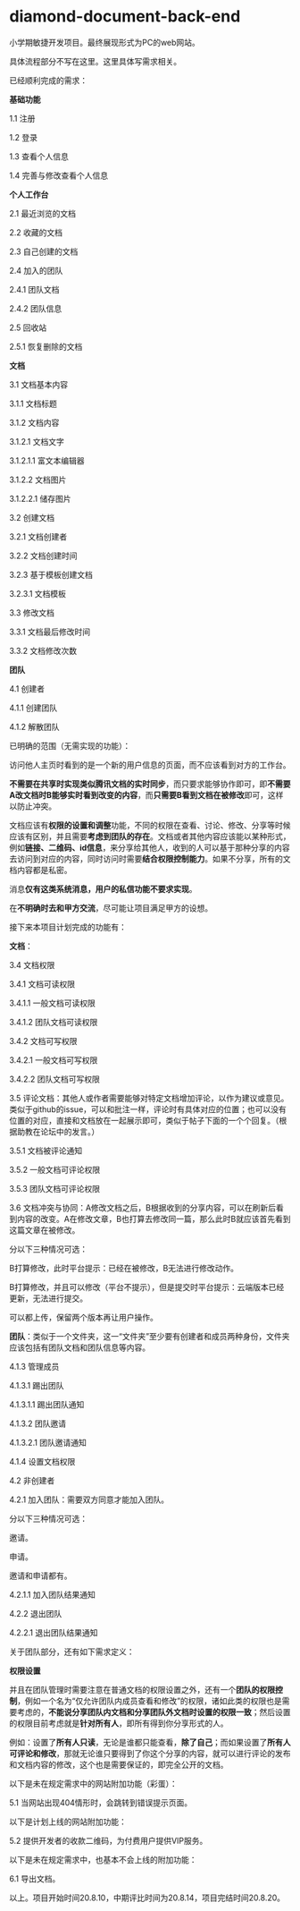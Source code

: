 # diamond-document-back-end

小学期敏捷开发项目。最终展现形式为PC的web网站。

具体流程部分不写在这里。这里具体写需求相关。

已经顺利完成的需求：

**基础功能**

1.1 注册

1.2 登录

1.3 查看个人信息

1.4 完善与修改查看个人信息

**个人工作台**

2.1 最近浏览的文档

2.2 收藏的文档

2.3 自己创建的文档

2.4 加入的团队

2.4.1 团队文档

2.4.2 团队信息

2.5 回收站

2.5.1 恢复删除的文档

**文档**

3.1 文档基本内容

3.1.1 文档标题

3.1.2 文档内容

3.1.2.1 文档文字

3.1.2.1.1 富文本编辑器

3.1.2.2 文档图片

3.1.2.2.1 储存图片

3.2 创建文档

3.2.1 文档创建者

3.2.2 文档创建时间

3.2.3 基于模板创建文档

3.2.3.1 文档模板

3.3 修改文档

3.3.1 文档最后修改时间

3.3.2 文档修改次数

**团队**

4.1 创建者

4.1.1 创建团队

4.1.2 解散团队

已明确的范围（无需实现的功能）：

访问他人主页时看到的是一个新的用户信息的页面，而不应该看到对方的工作台。

**不需要在共享时实现类似腾讯文档的实时同步**，而只要求能够协作即可，即**不需要A改文档时B能够实时看到改变的内容**，而**只需要B看到文档在被修改**即可，这样以防止冲突。

文档应该有**权限的设置和调整**功能，不同的权限在查看、讨论、修改、分享等时候应该有区别，并且需要**考虑到团队的存在**。文档或者其他内容应该能以某种形式，例如**链接、二维码、id信息**，来分享给其他人，收到的人可以基于那种分享的内容去访问到对应的内容，同时访问时需要**结合权限控制能力**。如果不分享，所有的文档内容都是私密。

消息**仅有这类系统消息，用户的私信功能不要求实现**。

在**不明确时去和甲方交流**，尽可能让项目满足甲方的设想。

接下来本项目计划完成的功能有：

**文档**：

3.4 文档权限

3.4.1 文档可读权限

3.4.1.1 一般文档可读权限

3.4.1.2 团队文档可读权限

3.4.2 文档可写权限

3.4.2.1 一般文档可写权限

3.4.2.2 团队文档可写权限

3.5 评论文档：其他人或作者需要能够对特定文档增加评论，以作为建议或意见。类似于github的issue，可以和批注一样，评论时有具体对应的位置；也可以没有位置的对应，直接和文档放在一起展示即可，类似于帖子下面的一个个回复。（根据助教在论坛中的发言。）

3.5.1 文档被评论通知

3.5.2 一般文档可评论权限

3.5.3 团队文档可评论权限

3.6 文档冲突与协同：A修改文档之后，B根据收到的分享内容，可以在刷新后看到内容的改变。A在修改文章，B也打算去修改同一篇，那么此时B就应该首先看到这篇文章在被修改。

分以下三种情况可选：

B打算修改，此时平台提示：已经在被修改，B无法进行修改动作。

B打算修改，并且可以修改（平台不提示），但是提交时平台提示：云端版本已经更新，无法进行提交。

可以都上传，保留两个版本再让用户操作。
  
**团队**：类似于一个文件夹，这一“文件夹”至少要有创建者和成员两种身份，文件夹应该包括有团队文档和团队信息等内容。

4.1.3 管理成员

4.1.3.1 踢出团队

4.1.3.1.1 踢出团队通知

4.1.3.2 团队邀请

4.1.3.2.1 团队邀请通知

4.1.4 设置文档权限

4.2 非创建者

4.2.1 加入团队：需要双方同意才能加入团队。

分以下三种情况可选：

邀请。

申请。

邀请和申请都有。

4.2.1.1 加入团队结果通知

4.2.2 退出团队

4.2.2.1 退出团队结果通知

关于团队部分，还有如下需求定义：

**权限设置**

并且在团队管理时需要注意在普通文档的权限设置之外，还有一个**团队的权限控制**，例如一个名为“仅允许团队内成员查看和修改”的权限，诸如此类的权限也是需要考虑的，**不能说分享团队内文档和分享团队外文档时设置的权限一致**；然后设置的权限目前考虑就是**针对所有人**，即所有得到你分享形式的人。

例如：设置了**所有人只读**，无论是谁都只能查看，**除了自己**；而如果设置了**所有人可评论和修改**，那就无论谁只要得到了你这个分享的内容，就可以进行评论的发布和文档内容的修改，这个也是需要保证的，即完全公开的文档。

以下是未在规定需求中的网站附加功能（彩蛋）：

5.1 当网站出现404情形时，会跳转到错误提示页面。

以下是计划上线的网站附加功能：

5.2 提供开发者的收款二维码，为付费用户提供VIP服务。

以下是未在规定需求中，也基本不会上线的附加功能：

6.1 导出文档。

以上。项目开始时间20.8.10，中期评比时间为20.8.14，项目完结时间20.8.20。
